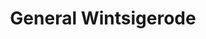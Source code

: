 ---
title: General Wintsigerode
name: Wintsigerode
alias: Wintsigerode
group: Russische Armee
rank: General
priority: 2
---